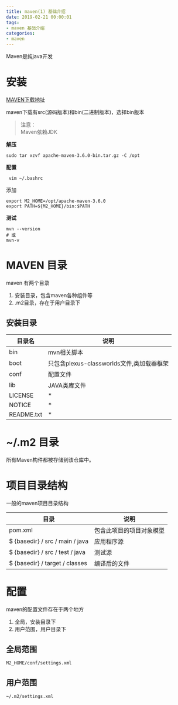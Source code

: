 ```yaml
---
title: maven(1) 基础介绍
date: 2019-02-21 00:00:01
tags: 
- maven 基础介绍
categories:
- maven
---
```



Maven是纯java开发

# 安装
[MAVEN下载地址](http://maven.apache.org/download.cgi)

maven下载有src(源码版本)和bin(二进制版本)，选择bin版本
>注意：  
>Maven依赖JDK

**解压**
```
sudo tar xzvf apache-maven-3.6.0-bin.tar.gz -C /opt
```

**配置**
```
 vim ~/.bashrc
 ```
添加
```
export M2_HOME=/opt/apache-maven-3.6.0
export PATH=${M2_HOME}/bin:$PATH
```

**测试**
```
mvn --version
# 或
mvn-v
```

# MAVEN 目录
maven 有两个目录
1. 安装目录，包含maven各种组件等
2. .m2目录，存在于用户目录下

## 安装目录
|目录名|说明|
|--|--|
|bin|mvn相关脚本|
|boot|只包含plexus-classworlds文件,类加载器框架|
|conf|配置文件|
|lib|JAVA类库文件|
|LICENSE|*|
|NOTICE|*|
|README.txt|*|


# ~/.m2 目录
所有Maven构件都被存储到该仓库中。


# 项目目录结构

一般的maven项目目录结构

|目录|说明|
|--|--|
|pom.xml|包含此项目的项目对象模型|
|$ {basedir} / src / main / java|应用程序源|
|$ {basedir} / src / test / java|测试源|
|$ {basedir} / target / classes|编译后的文件|

# 配置
maven的配置文件存在于两个地方
1. 全局，安装目录下
2. 用户范围，用户目录下

## 全局范围
```
M2_HOME/conf/settings.xml
```
## 用户范围
```
~/.m2/settings.xml
```